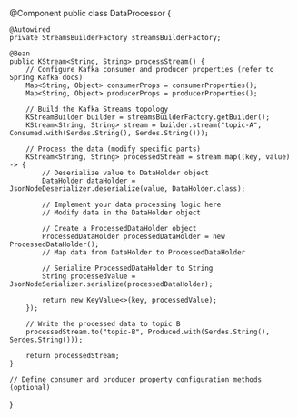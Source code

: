@Component
public class DataProcessor {

    @Autowired
    private StreamsBuilderFactory streamsBuilderFactory;

    @Bean
    public KStream<String, String> processStream() {
        // Configure Kafka consumer and producer properties (refer to Spring Kafka docs)
        Map<String, Object> consumerProps = consumerProperties();
        Map<String, Object> producerProps = producerProperties();

        // Build the Kafka Streams topology
        KStreamBuilder builder = streamsBuilderFactory.getBuilder();
        KStream<String, String> stream = builder.stream("topic-A", Consumed.with(Serdes.String(), Serdes.String()));

        // Process the data (modify specific parts)
        KStream<String, String> processedStream = stream.map((key, value) -> {
            // Deserialize value to DataHolder object
            DataHolder dataHolder = JsonNodeDeserializer.deserialize(value, DataHolder.class);

            // Implement your data processing logic here
            // Modify data in the DataHolder object

            // Create a ProcessedDataHolder object
            ProcessedDataHolder processedDataHolder = new ProcessedDataHolder();
            // Map data from DataHolder to ProcessedDataHolder

            // Serialize ProcessedDataHolder to String
            String processedValue = JsonNodeSerializer.serialize(processedDataHolder);

            return new KeyValue<>(key, processedValue);
        });

        // Write the processed data to topic B
        processedStream.to("topic-B", Produced.with(Serdes.String(), Serdes.String()));

        return processedStream;
    }

    // Define consumer and producer property configuration methods (optional)
}
